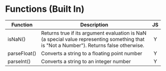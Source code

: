 # Functions (Built In)

| Function | Description | JS |
| --- | --- | :---: |
| isNaN()|Returns true if its argument evaluation is NaN (a special value representing something that is "Not a Number"). Returns false otherwise.|Y |  
| parseFloat()|Converts a string to a floating point number|Y |  
| parseInt()|Converts a string to an integer number|Y |  

